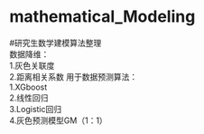 # mathematical_Modeling
#研究生数学建模算法整理  
数据降维：  
1.灰色关联度  
2.距离相关系数
用于数据预测算法：  
1.XGboost  
2.线性回归  
3.Logistic回归  
4.灰色预测模型GM（1：1）
